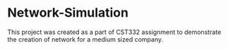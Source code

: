 # Network-Simulation
This project was created as a part of CST332 assignment to demonstrate the creation of network for a medium sized company.
